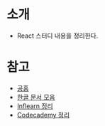 # 소개
- React 스터디 내용을 정리한다.

# 참고
- [공홈](https://facebook.github.io/react/docs/installation.html#trying-out-react)
- [한글 문서 모음](https://github.com/reactkr/learn-react-in-korean)
- [Inflearn 정리](https://github.com/bsscco/react-study/tree/master/inflearn)
- [Codecademy 정리](https://github.com/bsscco/react-study/tree/master/codecademy)
	
	
